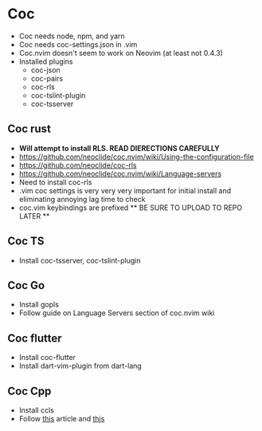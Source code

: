 # Coc
* Coc needs node, npm, and yarn
* Coc needs coc-settings.json in .vim
* Coc.nvim doesn't seem to work on Neovim (at least not 0.4.3)
* Installed plugins
    * coc-json
    * coc-pairs
    * coc-rls
    * coc-tslint-plugin
    * coc-tsserver
## Coc rust
* **Will attempt to install RLS. READ DIERECTIONS CAREFULLY**
* https://github.com/neoclide/coc.nvim/wiki/Using-the-configuration-file
* https://github.com/neoclide/coc-rls
* https://github.com/neoclide/coc.nvim/wiki/Language-servers
* Need to install coc-rls
* .vim coc settings is very very very important for initial install and eliminating annoying lag time to check
* coc.vim keybindings are <leader><leader> prefixed
** BE SURE TO UPLOAD TO REPO LATER **
## Coc TS
* Install coc-tsserver, coc-tslint-plugin
## Coc Go
* Install gopls
* Follow guide on Language Servers section of coc.nvim wiki
## Coc flutter
* Install coc-flutter
* Install dart-vim-plugin from dart-lang
## Coc Cpp
* Install ccls
* Follow [this](https://ianding.io/2019/07/29/configure-coc-nvim-for-c-c++-development/) article and [this](https://www.reddit.com/r/neovim/comments/e6uhhf/using_ccls_server_with_cocnvim_for_c_development/)
